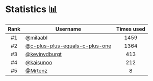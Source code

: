 # Statistics 📊

|Rank|Username|Times used|
:--------:|--------|:--------:|
|#1|[@milaabl](https://github.com/milaabl)|1459|
|#2|[@c-plus-plus-equals-c-plus-one](https://github.com/c-plus-plus-equals-c-plus-one)|1364|
|#3|[@kevinvdburgt](https://github.com/kevinvdburgt)|413|
|#4|[@kaisunoo](https://github.com/kaisunoo)|212|
|#5|[@Mrtenz](https://github.com/Mrtenz)|8|
